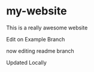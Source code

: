 # my-website

This is a really awesome website

Edit on Example Branch

now editing readme branch

Updated Locally